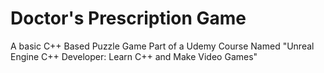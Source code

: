 # Doctor's Prescription Game
 A basic C++ Based Puzzle Game
Part of a Udemy Course Named "Unreal Engine C++ Developer: Learn C++ and Make Video Games"
